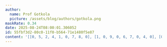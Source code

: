 ```yaml
---
author:
  name: Prof Gotkola
  picture: /assets/blog/authors/gotkola.png
maskRate: 0.34
date: 2025-08-24T08:00:01.306052
id: 55fbf3d2-80c0-11f0-b564-71e1480f5e87
content: '[[0, 5, 2, 4, 1, 0, 7, 8, 0], [1, 0, 9, 0, 6, 7, 0, 4, 0], [0, 7, 0, 0, 0, 5, 6, 0, 3], [2, 0, 6, 0, 0, 1, 9, 0, 7], [7, 9, 1, 5, 4, 6, 8, 3, 0], [3, 8, 5, 7, 2, 9, 0, 6, 0], [0, 1, 3, 6, 0, 0, 5, 2, 4], [0, 6, 0, 1, 5, 0, 3, 9, 8], [5, 2, 0, 9, 0, 4, 1, 7, 6]]'
---
```

